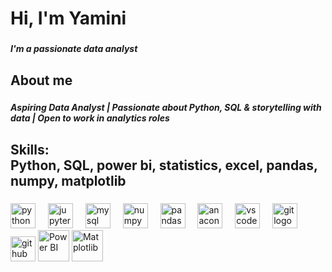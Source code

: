 # <h1 align="left">Hi, I'm Yamini</h1>

###

<h5 align="left">I'm a passionate data analyst</h5>

###

<h2 align="left">About me</h2>

###

<h5 align="left">Aspiring Data Analyst | Passionate about Python, SQL & storytelling with data | Open to work in analytics roles</h5>

###

<h2 align="left">Skills:<br>Python, SQL, power bi, statistics, excel, pandas, numpy, matplotlib</h2>

###

<div align="left">
  <img src="https://cdn.jsdelivr.net/gh/devicons/devicon/icons/python/python-original.svg" height="40" alt="python logo"  />
  <img width="12" />
   
   <img src="https://cdn.jsdelivr.net/gh/devicons/devicon/icons/jupyter/jupyter-original.svg" height="40" alt="jupyter logo"  />
  <img width="12" />
  <img src="https://cdn.jsdelivr.net/gh/devicons/devicon/icons/mysql/mysql-original.svg" height="40" alt="mysql logo"  />
  <img width="12" />
  <img src="https://cdn.jsdelivr.net/gh/devicons/devicon/icons/numpy/numpy-original.svg" height="40" alt="numpy logo"  />
  <img width="12" />
  <img src="https://cdn.jsdelivr.net/gh/devicons/devicon/icons/pandas/pandas-original.svg" height="40" alt="pandas logo"  />
  <img width="12" />
  <img src="https://cdn.jsdelivr.net/gh/devicons/devicon/icons/anaconda/anaconda-original.svg" height="40" alt="anaconda logo"  />
  <img width="12" />
  <img src="https://cdn.jsdelivr.net/gh/devicons/devicon/icons/vscode/vscode-original.svg" height="40" alt="vscode logo"  />
  <img width="12" />
  <img src="https://cdn.jsdelivr.net/gh/devicons/devicon/icons/git/git-original.svg" height="40" alt="git logo"  />
  <img width="12" />
  <img src="https://cdn.jsdelivr.net/gh/devicons/devicon/icons/github/github-original.svg" height="40" alt="github logo"  />
  <img src="https://commons.wikimedia.org/wiki/Special:FilePath/New_Power_BI_Logo.svg" alt="Power BI" width="50">
  <img src="https://raw.githubusercontent.com/gilbarbara/logos/main/logos/matplotlib-icon.svg" alt="Matplotlib" width="50">


</div>

###
